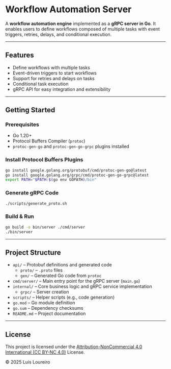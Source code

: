 # Workflow Automation Server

A **workflow automation engine** implemented as a **gRPC server in Go**. It enables users to define workflows composed of multiple tasks with event triggers, retries, delays, and conditional execution.

---

## Features

- Define workflows with multiple tasks  
- Event-driven triggers to start workflows  
- Support for retries and delays on tasks  
- Conditional task execution  
- gRPC API for easy integration and extensibility  

---

## Getting Started

### Prerequisites

- Go 1.20+  
- Protocol Buffers Compiler (`protoc`)  
- `protoc-gen-go` and `protoc-gen-go-grpc` plugins installed  

### Install Protocol Buffers Plugins

```bash
go install google.golang.org/protobuf/cmd/protoc-gen-go@latest
go install google.golang.org/grpc/cmd/protoc-gen-go-grpc@latest
export PATH="$PATH:$(go env GOPATH)/bin"
```

### Generate gRPC Code

```bash
./scripts/generate_proto.sh
```

### Build & Run

```bash
go build -o bin/server ./cmd/server
./bin/server
```

---

## Project Structure

- `api/` – Protobuf definitions and generated code
  - `proto/` – `.proto` files
  - `gen/` – Generated Go code from `protoc`
- `cmd/server/` – Main entry point for the gRPC server (`main.go`)
- `internal/` – Core business logic and gRPC service implementation
  - `grpc/` – Server creation
- `scripts/` – Helper scripts (e.g., code generation)
- `go.mod` – Go module definition
- `go.sum` – Dependency checksums
- `README.md` – Project documentation

---

## License

This project is licensed under the [Attribution-NonCommercial 4.0 International (CC BY-NC 4.0)](https://creativecommons.org/licenses/by-nc/4.0/) License.

© 2025 Luís Loureiro


